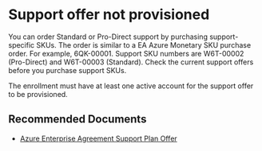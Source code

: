<properties
	pageTitle="Support offer not provisioned"
	description="Providing users with information about reasons why support offer may not be provisioned"
	infoBubbleText=""
	service="microsoft.enterpriseagreement"
	resource="enrollmentmanagement"
  authors="irinakolontaev1"
	ms.author="baolcsva"
	displayOrder=""
	articleId="634176bb-ef5d-461c-bba8-01ff4eda040b"
	diagnosticScenario=""
	selfHelpType="generic"
	supportTopicIds="32688694"
	resourceTags=""
	productPesIds="16867"
	cloudEnvironments="public, fairfax, usnat, ussec"
	ownershipId="AzureEA_SelfDeflectionContent"
/>

# Support offer not provisioned

You can order Standard or Pro-Direct support by purchasing support-specific SKUs. The order is similar to a EA Azure Monetary SKU purchase order. For example, 6QK-00001. Support SKU numbers are W6T-00002 (Pro-Direct) and W6T-00003 (Standard). Check the current support offers before you purchase support SKUs.

The enrollment must have at least one active account for the support offer to be provisioned.

## **Recommended Documents**
- [Azure Enterprise Agreement Support Plan Offer](https://azure.microsoft.com/offers/enterprise-agreement-support)
